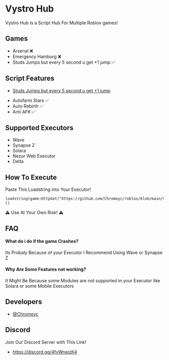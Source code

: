 
# Vystro Hub

Vystro Hub is a Script Hub For Multiple Roblox games!

## Games

 - Arsenal ❌
 - Emergency Hamburg ❌
 - Studs Jumps but every 5 second u get +1 jump ✅


## Script Features

- [Studs Jumps but every 5 second u get +1 jump](https://www.roblox.com/games/12033633822/Studs-Jumps-but-every-5-second-u-get-1-jump)
+ Autofarm Stars ✅
+ Auto Rebirth ✅
+ Anti AFK ✅


## Supported Executors

+ Wave
+ Synapse Z
+ Solara
+ Nezur Web Executor
+ Delta



## How To Execute

Paste This Loadstring into Your Executor!

```
loadstring(game:HttpGet("https://github.com/Chromeyc/roblox/blob/main/Vystro%20Hub/Games/main.lua))()
```
⚠️ Use At Your Own Risk! ⚠️     

## FAQ

#### What do i do if the game Crashes?

Its Probaly Because of your Executor I Recommend Using Wave or Synapse Z

#### Why Are Some Features not working?

It Might Be Because some Modules are not supported in your Executor like Solara or some Mobile Executors


## Developers

- [@Chromeyc](https://github.com/Chromeyc/)


## Discord

Join Our Discord Server with This Link!
- https://discord.gg/4fyWnejzK4
